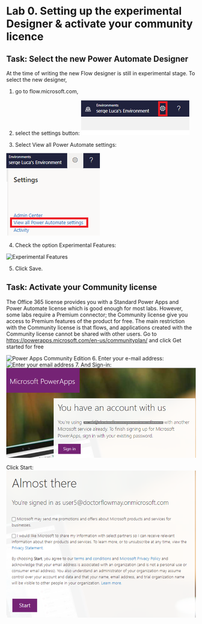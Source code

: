 # Lab 0. Setting up the experimental Designer & activate your community licence
## Task: Select the new Power Automate Designer
At the time of writing the new Flow designer is still in experimental stage. To select the new designer,
1.	go to flow.microsoft.com, 
2.	select the settings button:
![settings](./Images/Settings.png "Settings")

3.	Select View all Power Automate settings:

![View All Power Automate settings](./Images/ViewAllPowerAutomateSettings.png "View All Power Automate settings")

4.	Check the option Experimental Features:

![Experimental Features](./Images/ExperimentalFeatures.png "Experimental Features")
 
5.	Click Save.

## Task: Activate your Community license

The Office 365 license provides you with a Standard Power Apps and Power Automate license which is good enough for most labs. However, some labs require a Premium connector; the Community license give you access to Premium features of the product for free. The main restriction with the Community license is that flows, and applications created with the Community license cannot be shared with other users.
Go to https://powerapps.microsoft.com/en-us/communityplan/ and click Get started for free
 
![Power Apps Community Edition](./Images/PowerAppsComunityEdition.png "Power Apps community Edition")
6.	Enter your e-mail address:
![Enter your email address](./Images/EnterYourEmailAddress.png "Enter your email address")
7.	And Sign-in:
![Sign In](./Images/SignIn.png "Sign In")

 

Click Start:
![Almost there](./Images/AlmostThere.png "Amost there")
 

